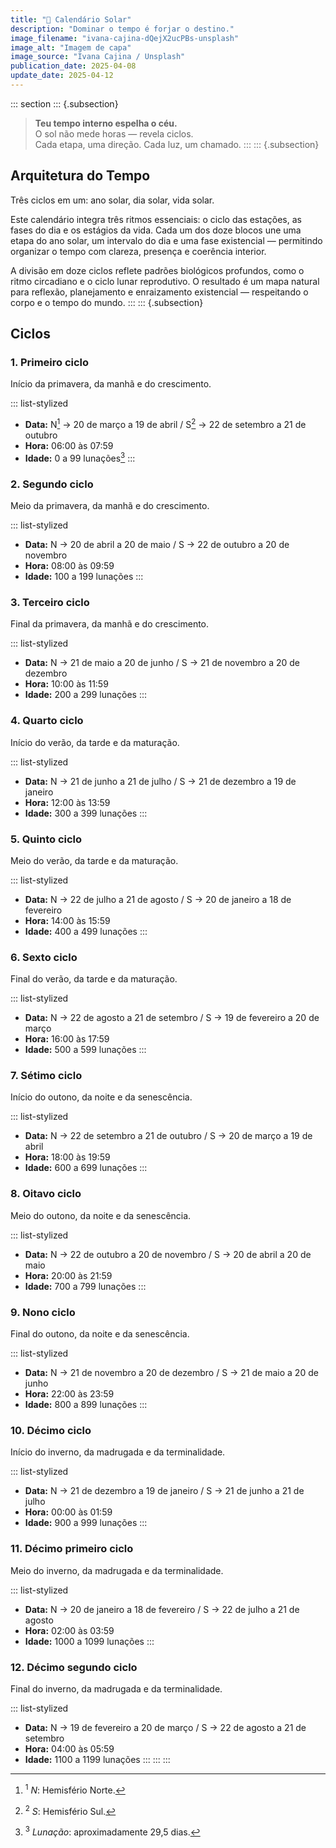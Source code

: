 ```yaml
---
title: "🌄 Calendário Solar"
description: "Dominar o tempo é forjar o destino."
image_filename: "ivana-cajina-dQejX2ucPBs-unsplash"
image_alt: "Imagem de capa"
image_source: "Ivana Cajina / Unsplash"
publication_date: 2025-04-08
update_date: 2025-04-12
---
```


::: section
::: {.subsection}
> **Teu tempo interno espelha o céu.**  
> O sol não mede horas — revela ciclos.  
> Cada etapa, uma direção. Cada luz, um chamado.
:::
::: {.subsection}
## Arquitetura do Tempo
<p class="subheading">Três ciclos em um: ano solar, dia solar, vida solar.</p>

Este calendário integra três ritmos essenciais: o ciclo das estações, as fases do dia e os estágios da vida. Cada um dos doze blocos une uma etapa do ano solar, um intervalo do dia e uma fase existencial — permitindo organizar o tempo com clareza, presença e coerência interior.

A divisão em doze ciclos reflete padrões biológicos profundos, como o ritmo circadiano e o ciclo lunar reprodutivo. O resultado é um mapa natural para reflexão, planejamento e enraizamento existencial — respeitando o corpo e o tempo do mundo.
:::
::: {.subsection}
## Ciclos

### 1. Primeiro ciclo
<p class="subheading">Início da primavera, da manhã e do crescimento.</p>

::: list-stylized
* **Data:** N[^1] → 20 de março a 19 de abril / S[^2] → 22 de setembro a 21 de outubro
* **Hora:** 06:00 às 07:59
* **Idade:** 0 a 99 lunações[^3]
:::

[^1]: <sup>1</sup> _N_: Hemisfério Norte.
[^2]: <sup>2</sup> _S_: Hemisfério Sul.
[^3]: <sup>3</sup> _Lunação_: aproximadamente 29,5 dias.

### 2. Segundo ciclo
<p class="subheading">Meio da primavera, da manhã e do crescimento.</p>

::: list-stylized
* **Data:** N → 20 de abril a 20 de maio / S → 22 de outubro a 20 de novembro
* **Hora:** 08:00 às 09:59
* **Idade:** 100 a 199 lunações
:::

### 3. Terceiro ciclo
<p class="subheading">Final da primavera, da manhã e do crescimento.</p>

::: list-stylized
* **Data:** N → 21 de maio a 20 de junho / S → 21 de novembro a 20 de dezembro
* **Hora:** 10:00 às 11:59
* **Idade:** 200 a 299 lunações
:::

### 4. Quarto ciclo
<p class="subheading">Início do verão, da tarde e da maturação.</p>

::: list-stylized
* **Data:** N → 21 de junho a 21 de julho / S → 21 de dezembro a 19 de janeiro
* **Hora:** 12:00 às 13:59
* **Idade:** 300 a 399 lunações
:::

### 5. Quinto ciclo
<p class="subheading">Meio do verão, da tarde e da maturação.</p>

::: list-stylized
* **Data:** N → 22 de julho a 21 de agosto / S → 20 de janeiro a 18 de fevereiro
* **Hora:** 14:00 às 15:59
* **Idade:** 400 a 499 lunações
:::

### 6. Sexto ciclo
<p class="subheading">Final do verão, da tarde e da maturação.</p>

::: list-stylized
* **Data:** N → 22 de agosto a 21 de setembro / S → 19 de fevereiro a 20 de março
* **Hora:** 16:00 às 17:59
* **Idade:** 500 a 599 lunações
:::

### 7. Sétimo ciclo
<p class="subheading">Início do outono, da noite e da senescência.</p>

::: list-stylized
* **Data:** N → 22 de setembro a 21 de outubro / S → 20 de março a 19 de abril
* **Hora:** 18:00 às 19:59
* **Idade:** 600 a 699 lunações
:::

### 8. Oitavo ciclo
<p class="subheading">Meio do outono, da noite e da senescência.</p>

::: list-stylized
* **Data:** N → 22 de outubro a 20 de novembro / S → 20 de abril a 20 de maio
* **Hora:** 20:00 às 21:59
* **Idade:** 700 a 799 lunações
:::

### 9. Nono ciclo
<p class="subheading">Final do outono, da noite e da senescência.</p>

::: list-stylized
* **Data:** N → 21 de novembro a 20 de dezembro / S → 21 de maio a 20 de junho
* **Hora:** 22:00 às 23:59
* **Idade:** 800 a 899 lunações
:::

### 10. Décimo ciclo
<p class="subheading">Início do inverno, da madrugada e da terminalidade.</p>

::: list-stylized
* **Data:** N → 21 de dezembro a 19 de janeiro / S → 21 de junho a 21 de julho
* **Hora:** 00:00 às 01:59
* **Idade:** 900 a 999 lunações
:::

### 11. Décimo primeiro ciclo
<p class="subheading">Meio do inverno, da madrugada e da terminalidade.</p>

::: list-stylized
* **Data:** N → 20 de janeiro a 18 de fevereiro / S → 22 de julho a 21 de agosto
* **Hora:** 02:00 às 03:59
* **Idade:** 1000 a 1099 lunações
:::

### 12. Décimo segundo ciclo
<p class="subheading">Final do inverno, da madrugada e da terminalidade.</p>

::: list-stylized
* **Data:** N → 19 de fevereiro a 20 de março / S → 22 de agosto a 21 de setembro
* **Hora:** 04:00 às 05:59
* **Idade:** 1100 a 1199 lunações
:::
:::
:::
